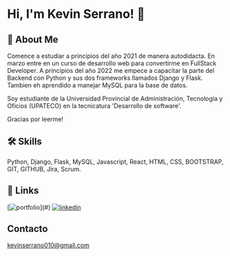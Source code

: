 # Hi, I'm Kevin Serrano! 👋


## 🚀 About Me
Comence a estudiar a principios del año 2021 de manera autodidacta. En marzo entre en un curso de desarrollo web para convertirme en FullStack Developer. 
A principios del año 2022 me empece a capacitar la parte del Backend con Python y sus dos frameworks llamados Django y Flask. Tambien eh aprendido a manejar MySQL para la base de datos.

Soy estudiante de la Universidad Provincial de Administración, Tecnología y Oficios (UPATECO) en la tecnicatura 'Desarrollo de software'.

Gracias por leerme!

## 🛠 Skills
Python, Django, Flask, MySQL, Javascript, React, HTML, CSS, BOOTSTRAP, GIT, GITHUB, Jira, Scrum.


## 🔗 Links
[![portfolio]([https://img.shields.io/badge/my_portfolio-000?style=for-the-badge&logo=ko-fi&logoColor=white](https://kevdeveloper.pythonanywhere.com))](#)
[![linkedin](https://img.shields.io/badge/linkedin-0A66C2?style=for-the-badge&logo=linkedin&logoColor=white)](https://www.linkedin.com/in/kevin-serrano-86711a231/)


## Contacto

kevinserrano010@gmail.com

